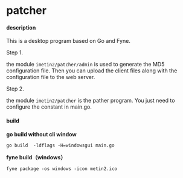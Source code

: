 # patcher

#### description

This is a desktop program based on Go and Fyne.

Step 1.

the module `imetin2/patcher/admin` is used to generate the MD5 configuration file.
Then you can upload the client files along with the configuration file to the web server.

Step 2.

the module `imetin2/patcher` is the pather program.
You just need to configure the constant in main.go.

#### build

**go build without cli window**

`go build  -ldflags -H=windowsgui main.go`

**fyne build（windows）**

`fyne package -os windows -icon metin2.ico`


